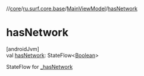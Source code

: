 //[core](../../../index.md)/[ru.surf.core.base](../index.md)/[MainViewModel](index.md)/[hasNetwork](has-network.md)

# hasNetwork

[androidJvm]\
val [hasNetwork](has-network.md): StateFlow&lt;[Boolean](https://kotlinlang.org/api/latest/jvm/stdlib/kotlin/-boolean/index.html)&gt;

StateFlow for [_hasNetwork](_has-network.md)

